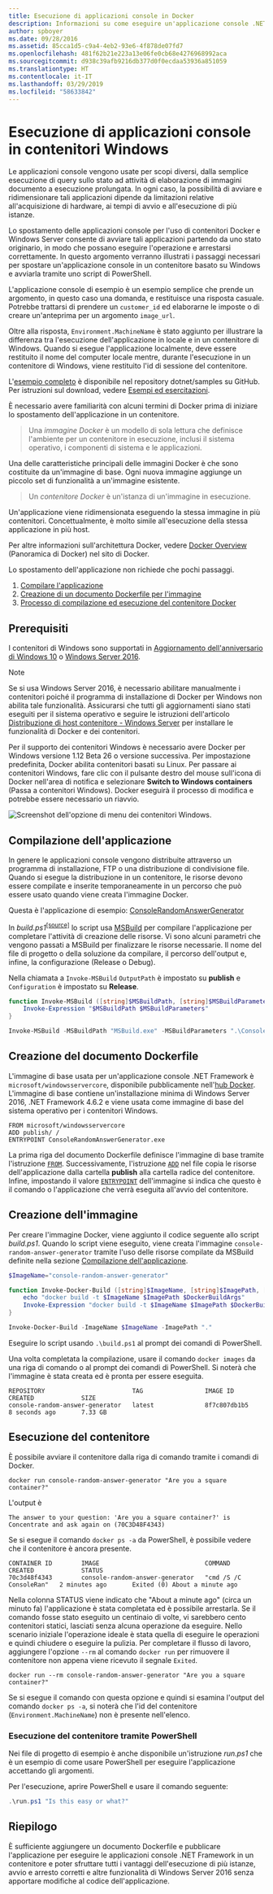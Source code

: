 ```yaml
---
title: Esecuzione di applicazioni console in Docker
description: Informazioni su come eseguire un'applicazione console .NET Framework esistente in un contenitore Docker di Windows.
author: spboyer
ms.date: 09/28/2016
ms.assetid: 85cca1d5-c9a4-4eb2-93e6-4f878de07fd7
ms.openlocfilehash: 481f62b21e223a13e06fe0cb68e4276968992aca
ms.sourcegitcommit: d938c39afb9216db377d0f0ecdaa53936a851059
ms.translationtype: HT
ms.contentlocale: it-IT
ms.lasthandoff: 03/29/2019
ms.locfileid: "58633842"
---
```

# <a name="running-console-applications-in-windows-containers"></a>Esecuzione di applicazioni console in contenitori Windows

Le applicazioni console vengono usate per scopi diversi, dalla semplice esecuzione di query sullo stato ad attività di elaborazione di immagini documento a esecuzione prolungata. In ogni caso, la possibilità di avviare e ridimensionare tali applicazioni dipende da limitazioni relative all'acquisizione di hardware, ai tempi di avvio e all'esecuzione di più istanze.

Lo spostamento delle applicazioni console per l'uso di contenitori Docker e Windows Server consente di avviare tali applicazioni partendo da uno stato originario, in modo che possano eseguire l'operazione e arrestarsi correttamente. In questo argomento verranno illustrati i passaggi necessari per spostare un'applicazione console in un contenitore basato su Windows e avviarla tramite uno script di PowerShell.

L'applicazione console di esempio è un esempio semplice che prende un argomento, in questo caso una domanda, e restituisce una risposta casuale. Potrebbe trattarsi di prendere un `customer_id` ed elaborarne le imposte o di creare un'anteprima per un argomento `image_url`.

Oltre alla risposta, `Environment.MachineName` è stato aggiunto per illustrare la differenza tra l'esecuzione dell'applicazione in locale e in un contenitore di Windows. Quando si esegue l'applicazione localmente, deve essere restituito il nome del computer locale mentre, durante l'esecuzione in un contenitore di Windows, viene restituito l'id di sessione del contenitore.

L'[esempio completo](https://github.com/dotnet/samples/tree/master/framework/docker/ConsoleRandomAnswerGenerator) è disponibile nel repository dotnet/samples su GitHub. Per istruzioni sul download, vedere [Esempi ed esercitazioni](../../samples-and-tutorials/index.md#viewing-and-downloading-samples).

È necessario avere familiarità con alcuni termini di Docker prima di iniziare lo spostamento dell'applicazione in un contenitore.

> Una *immagine Docker* è un modello di sola lettura che definisce l'ambiente per un contenitore in esecuzione, inclusi il sistema operativo, i componenti di sistema e le applicazioni.

Una delle caratteristiche principali delle immagini Docker è che sono costituite da un'immagine di base. Ogni nuova immagine aggiunge un piccolo set di funzionalità a un'immagine esistente. 

> Un *contenitore Docker* è un'istanza di un'immagine in esecuzione. 

Un'applicazione viene ridimensionata eseguendo la stessa immagine in più contenitori.
Concettualmente, è molto simile all'esecuzione della stessa applicazione in più host.

Per altre informazioni sull'architettura Docker, vedere [Docker Overview](https://docs.docker.com/engine/understanding-docker/) (Panoramica di Docker) nel sito di Docker. 

Lo spostamento dell'applicazione non richiede che pochi passaggi.

1. [Compilare l'applicazione](#building-the-application)
1. [Creazione di un documento Dockerfile per l'immagine](#creating-the-dockerfile)
1. [Processo di compilazione ed esecuzione del contenitore Docker](#creating-the-image)

## <a name="prerequisites"></a>Prerequisiti
I contenitori di Windows sono supportati in [Aggiornamento dell'anniversario di Windows 10](https://www.microsoft.com/en-us/software-download/windows10/) o [Windows Server 2016](https://www.microsoft.com/en-us/cloud-platform/windows-server).

> [!NOTE]
>Se si usa Windows Server 2016, è necessario abilitare manualmente i contenitori poiché il programma di installazione di Docker per Windows non abilita tale funzionalità. Assicurarsi che tutti gli aggiornamenti siano stati eseguiti per il sistema operativo e seguire le istruzioni dell'articolo [Distribuzione di host contenitore - Windows Server](/virtualization/windowscontainers/deploy-containers/deploy-containers-on-server) per installare le funzionalità di Docker e dei contenitori.

Per il supporto dei contenitori Windows è necessario avere Docker per Windows versione 1.12 Beta 26 o versione successiva. Per impostazione predefinita, Docker abilita contenitori basati su Linux. Per passare ai contenitori Windows, fare clic con il pulsante destro del mouse sull'icona di Docker nell'area di notifica e selezionare **Switch to Windows containers** (Passa a contenitori Windows). Docker eseguirà il processo di modifica e potrebbe essere necessario un riavvio.

![Screenshot dell'opzione di menu dei contenitori Windows.](./media/console/windows-container-option.png)

## <a name="building-the-application"></a>Compilazione dell'applicazione
In genere le applicazioni console vengono distribuite attraverso un programma di installazione, FTP o una distribuzione di condivisione file. Quando si esegue la distribuzione in un contenitore, le risorse devono essere compilate e inserite temporaneamente in un percorso che può essere usato quando viene creata l'immagine Docker.

Questa è l'applicazione di esempio: [ConsoleRandomAnswerGenerator](https://github.com/dotnet/samples/tree/master/framework/docker/ConsoleRandomAnswerGenerator)

In *build.ps1*<sup>[[source]](https://github.com/dotnet/samples/blob/master/framework/docker/ConsoleRandomAnswerGenerator/ConsoleRandomAnswerGenerator/build.ps1)</sup> lo script usa [MSBuild](/visualstudio/msbuild/msbuild) per compilare l'applicazione per completare l'attività di creazione delle risorse. Vi sono alcuni parametri che vengono passati a MSBuild per finalizzare le risorse necessarie. Il nome del file di progetto o della soluzione da compilare, il percorso dell'output e, infine, la configurazione (Release o Debug).

Nella chiamata a `Invoke-MSBuild` `OutputPath` è impostato su **publish** e `Configuration` è impostato su **Release**. 

```powershell
function Invoke-MSBuild ([string]$MSBuildPath, [string]$MSBuildParameters) {
    Invoke-Expression "$MSBuildPath $MSBuildParameters"
}

Invoke-MSBuild -MSBuildPath "MSBuild.exe" -MSBuildParameters ".\ConsoleRandomAnswerGenerator.csproj -p:OutputPath=.\publish -p:Configuration=Release"
```

## <a name="creating-the-dockerfile"></a>Creazione del documento Dockerfile
L'immagine di base usata per un'applicazione console .NET Framework è `microsoft/windowsservercore`, disponibile pubblicamente nell'[hub Docker](https://hub.docker.com/r/microsoft/windowsservercore/). L'immagine di base contiene un'installazione minima di Windows Server 2016, .NET Framework 4.6.2 e viene usata come immagine di base del sistema operativo per i contenitori Windows.

```
FROM microsoft/windowsservercore
ADD publish/ /
ENTRYPOINT ConsoleRandomAnswerGenerator.exe
```
La prima riga del documento Dockerfile definisce l'immagine di base tramite l'istruzione [`FROM`](https://docs.docker.com/engine/reference/builder/#/from). Successivamente, l'istruzione [`ADD`](https://docs.docker.com/engine/reference/builder/#/add) nel file copia le risorse dell'applicazione dalla cartella **publish** alla cartella radice del contenitore. Infine, impostando il valore [`ENTRYPOINT`](https://docs.docker.com/engine/reference/builder/#/entrypoint) dell'immagine si indica che questo è il comando o l'applicazione che verrà eseguita all'avvio del contenitore. 

## <a name="creating-the-image"></a>Creazione dell'immagine
Per creare l'immagine Docker, viene aggiunto il codice seguente allo script *build.ps1*. Quando lo script viene eseguito, viene creata l'immagine `console-random-answer-generator` tramite l'uso delle risorse compilate da MSBuild definite nella sezione [Compilazione dell'applicazione](#building-the-application).

```powershell
$ImageName="console-random-answer-generator"

function Invoke-Docker-Build ([string]$ImageName, [string]$ImagePath, [string]$DockerBuildArgs = "") {
    echo "docker build -t $ImageName $ImagePath $DockerBuildArgs"
    Invoke-Expression "docker build -t $ImageName $ImagePath $DockerBuildArgs"
}

Invoke-Docker-Build -ImageName $ImageName -ImagePath "."
```

Eseguire lo script usando `.\build.ps1` al prompt dei comandi di PowerShell.

Una volta completata la compilazione, usare il comando `docker images` da una riga di comando o al prompt dei comandi di PowerShell. Si noterà che l'immagine è stata creata ed è pronta per essere eseguita.

```
REPOSITORY                        TAG                 IMAGE ID            CREATED             SIZE
console-random-answer-generator   latest              8f7c807db1b5        8 seconds ago       7.33 GB
```

## <a name="running-the-container"></a>Esecuzione del contenitore
È possibile avviare il contenitore dalla riga di comando tramite i comandi di Docker.

```
docker run console-random-answer-generator "Are you a square container?"
```

L'output è

```
The answer to your question: 'Are you a square container?' is Concentrate and ask again on (70C3D48F4343)
```

Se si esegue il comando `docker ps -a` da PowerShell, è possibile vedere che il contenitore è ancora presente.

```
CONTAINER ID        IMAGE                             COMMAND                  CREATED             STATUS                          
70c3d48f4343        console-random-answer-generator   "cmd /S /C ConsoleRan"   2 minutes ago       Exited (0) About a minute ago      
```

Nella colonna STATUS viene indicato che "About a minute ago" (circa un minuto fa) l'applicazione è stata completata ed è possibile arrestarla. Se il comando fosse stato eseguito un centinaio di volte, vi sarebbero cento contenitori statici, lasciati senza alcuna operazione da eseguire. Nello scenario iniziale l'operazione ideale è stata quella di eseguire le operazioni e quindi chiudere o eseguire la pulizia. Per completare il flusso di lavoro, aggiungere l'opzione `--rm` al comando `docker run` per rimuovere il contenitore non appena viene ricevuto il segnale `Exited`.

```
docker run --rm console-random-answer-generator "Are you a square container?"
```

Se si esegue il comando con questa opzione e quindi si esamina l'output del comando `docker ps -a`, si noterà che l'id del contenitore (`Environment.MachineName`) non è presente nell'elenco.

### <a name="running-the-container-using-powershell"></a>Esecuzione del contenitore tramite PowerShell
Nei file di progetto di esempio è anche disponibile un'istruzione *run.ps1* che è un esempio di come usare PowerShell per eseguire l'applicazione accettando gli argomenti.

Per l'esecuzione, aprire PowerShell e usare il comando seguente:

```powershell
.\run.ps1 "Is this easy or what?"
```

## <a name="summary"></a>Riepilogo
È sufficiente aggiungere un documento Dockerfile e pubblicare l'applicazione per eseguire le applicazioni console .NET Framework in un contenitore e poter sfruttare tutti i vantaggi dell'esecuzione di più istanze, avvio e arresto corretti e altre funzionalità di Windows Server 2016 senza apportare modifiche al codice dell'applicazione.
